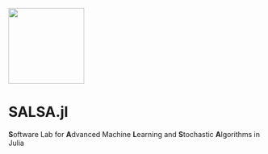 <img src="http://dl.dropboxusercontent.com/s/ue01x17cs51y9mb/salsa.jpg" width="150"></img>

# SALSA.jl
**S**oftware Lab for **A**dvanced Machine **L**earning and **S**tochastic **A**lgorithms in Julia

